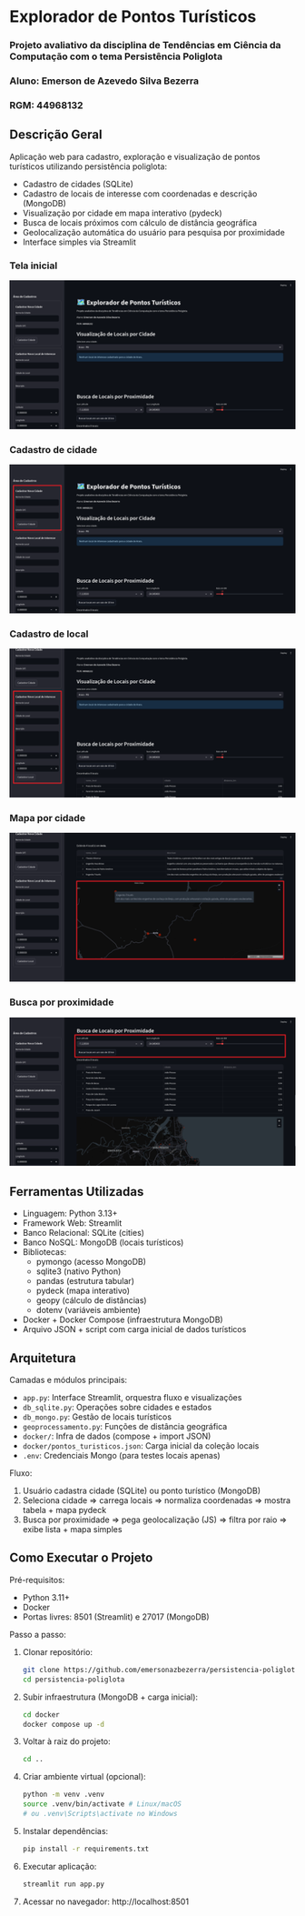 # Explorador de Pontos Turísticos

### Projeto avaliativo da disciplina de Tendências em Ciência da Computação com o tema Persistência Poliglota

### Aluno: **Emerson de Azevedo Silva Bezerra**

### RGM: **44968132**

## Descrição Geral

Aplicação web para cadastro, exploração e visualização de pontos turísticos utilizando persistência
poliglota:

- Cadastro de cidades (SQLite)
- Cadastro de locais de interesse com coordenadas e descrição (MongoDB)
- Visualização por cidade em mapa interativo (pydeck)
- Busca de locais próximos com cálculo de distância geográfica
- Geolocalização automática do usuário para pesquisa por proximidade
- Interface simples via Streamlit

### Tela inicial
![Tela inicial](/docs/images/tela-inicial.png)

### Cadastro de cidade
![Cadastro de cidade](/docs/images/cadastro-cidade.png)

### Cadastro de local
![Cadastro de local](/docs/images/cadastro-local.png)

### Mapa por cidade
![Mapa por cidade](/docs/images/mapa-cidade.png)

### Busca por proximidade
![Busca por proximidade](/docs/images/busca-proximidade.png)

## Ferramentas Utilizadas

- Linguagem: Python 3.13+
- Framework Web: Streamlit
- Banco Relacional: SQLite (cities)
- Banco NoSQL: MongoDB (locais turísticos)
- Bibliotecas:
    - pymongo (acesso MongoDB)
    - sqlite3 (nativo Python)
    - pandas (estrutura tabular)
    - pydeck (mapa interativo)
    - geopy (cálculo de distâncias)
    - dotenv (variáveis ambiente)
- Docker + Docker Compose (infraestrutura MongoDB)
- Arquivo JSON + script com carga inicial de dados turísticos

## Arquitetura

Camadas e módulos principais:

- `app.py`: Interface Streamlit, orquestra fluxo e visualizações
- `db_sqlite.py`: Operações sobre cidades e estados
- `db_mongo.py`: Gestão de locais turísticos
- `geoprocessamento.py`: Funções de distância geográfica
- `docker/`: Infra de dados (compose + import JSON)
- `docker/pontos_turisticos.json`: Carga inicial da coleção locais
- `.env`: Credenciais Mongo (para testes locais apenas)

Fluxo:

1. Usuário cadastra cidade (SQLite) ou ponto turístico (MongoDB)
2. Seleciona cidade => carrega locais => normaliza coordenadas => mostra tabela + mapa pydeck
3. Busca por proximidade => pega geolocalização (JS) => filtra por raio => exibe lista + mapa simples

## Como Executar o Projeto

Pré-requisitos:

- Python 3.11+
- Docker
- Portas livres: 8501 (Streamlit) e 27017 (MongoDB)

Passo a passo:

1. Clonar repositório:
   ```bash
   git clone https://github.com/emersonazbezerra/persistencia-poliglota.git \n
   cd persistencia-poliglota
   ```

2. Subir infraestrutura (MongoDB + carga inicial):
    ```bash
    cd docker
    docker compose up -d
    ```

3. Voltar à raiz do projeto:
    ```bash   
    cd ..
    ```

4. Criar ambiente virtual (opcional):
    ```bash
   python -m venv .venv
   source .venv/bin/activate # Linux/macOS
   # ou .venv\Scripts\activate no Windows
   ```

5. Instalar dependências:
    ```bash
   pip install -r requirements.txt
    ```

6. Executar aplicação:
    ```bash
   streamlit run app.py
   ```

7. Acessar no navegador:
   http://localhost:8501
